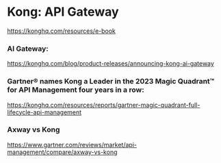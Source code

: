 # Kong: API Gateway

https://konghq.com/resources/e-book

### AI Gateway:

https://konghq.com/blog/product-releases/announcing-kong-ai-gateway

### Gartner® names Kong a Leader in the 2023 Magic Quadrant™ for API Management four years in a row:

https://konghq.com/resources/reports/gartner-magic-quadrant-full-lifecycle-api-management

### Axway vs Kong

https://www.gartner.com/reviews/market/api-management/compare/axway-vs-kong